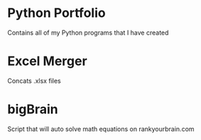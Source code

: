 # Python Portfolio
Contains all of my Python programs that I have created

# Excel Merger
Concats .xlsx files

# bigBrain
Script that will auto solve math equations on rankyourbrain.com